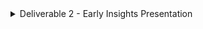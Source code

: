 <details><summary>Deliverable 2 - Early Insights Presentation</summary>
<p>

1. Make sure all tasks were completed from the checkpoint
2. Submit any new code since Deliverable 1 as a PR to your team’s branch on github. (Add your PM and TE as reviewers!)
3. Present Early Insights to Client 
4. Submit recording to gradescope (PMs will record the meeting)

*In addition for city council projects*
- Submit extension proposal to google drive and gradescope. 

</p>
</details>
